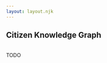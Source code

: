 ```yaml
---
layout: layout.njk
---
```

<div>
    <h2 class="title-header">Citizen Knowledge Graph</h2>
    <br/>
    TODO
</div>
